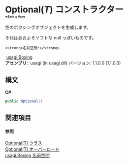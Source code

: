# Optional(*T*) コンストラクター <div style="font-size:30%"><a href="https://github.com/usagi/usagi.cs/blob/master/docs/Home.md">≪Back to Home</a></div> 

空のボクシングオブジェクトを生成します。 

それはおおよそソフトな null っぽいものです。


    <strong>名前空間:</strong>
&nbsp;<a href="N_usagi_Boxing.md">usagi.Boxing</a><br /><strong>アセンブリ:</strong>
&nbsp;usagi (in usagi.dll) バージョン: 1.1.0.0 (1.1.0.0)

## 構文

**C#**<br />
``` C#
public Optional()
```


## 関連項目


#### 参照
<a href="T_usagi_Boxing_Optional_1.md">Optional(T) クラス</a><br /><a href="Overload_usagi_Boxing_Optional_1__ctor.md">Optional(T) オーバーロード</a><br /><a href="N_usagi_Boxing.md">usagi.Boxing 名前空間</a><br />